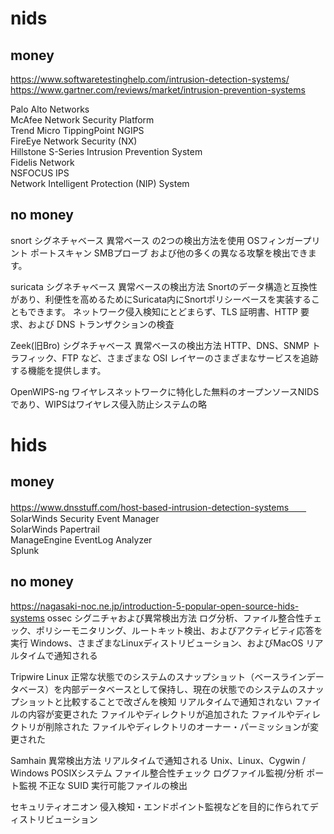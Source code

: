 # nids

## money

https://www.softwaretestinghelp.com/intrusion-detection-systems/
https://www.gartner.com/reviews/market/intrusion-prevention-systems

Palo Alto Networks  
McAfee Network Security Platform  
Trend Micro TippingPoint NGIPS  
FireEye Network Security (NX)  
Hillstone S-Series Intrusion Prevention System  
Fidelis Network  
NSFOCUS IPS  
Network Intelligent Protection (NIP) System  

## no money

snort
シグネチャベース
異常ベース
の2つの検出方法を使用
OSフィンガープリント
ポートスキャン
SMBプローブ
および他の多くの異なる攻撃を検出できます。

suricata
シグネチャベース
異常ベースの検出方法
Snortのデータ構造と互換性があり、利便性を高めるためにSuricata内にSnortポリシーベースを実装することもできます。
ネットワーク侵入検知にとどまらず、TLS 証明書、HTTP 要求、および DNS トランザクションの検査

Zeek(旧Bro)
シグネチャベース
異常ベースの検出方法
HTTP、DNS、SNMP トラフィック、FTP など、さまざまな OSI レイヤーのさまざまなサービスを追跡する機能を提供します。

 OpenWIPS-ng
 ワイヤレスネットワークに特化した無料のオープンソースNIDSであり、WIPSはワイヤレス侵入防止システムの略
 
# hids

## money

https://www.dnsstuff.com/host-based-intrusion-detection-systems　　
SolarWinds Security Event Manager  
SolarWinds Papertrail  
ManageEngine EventLog Analyzer  
Splunk  

## no money
https://nagasaki-noc.ne.jp/introduction-5-popular-open-source-hids-systems
ossec
シグニチャおよび異常検出方法
ログ分析、ファイル整合性チェック、ポリシーモニタリング、ルートキット検出、およびアクティビティ応答を実行
Windows、さまざまなLinuxディストリビューション、およびMacOS
リアルタイムで通知される

Tripwire
Linux
正常な状態でのシステムのスナップショット（ベースラインデータベース）を内部データベースとして保持し、現在の状態でのシステムのスナップショットと比較することで改ざんを検知
リアルタイムで通知されない
ファイルの内容が変更された
ファイルやディレクトリが追加された
ファイルやディレクトリが削除された
ファイルやディレクトリのオーナー・パーミッションが変更された


Samhain
異常検出方法
リアルタイムで通知される
Unix、Linux、Cygwin / Windows POSIXシステム
ファイル整合性チェック
ログファイル監視/分析
ポート監視
不正な SUID 実行可能ファイルの検出


セキュリティオニオン
侵入検知・エンドポイント監視などを目的に作られてディストリビューション



